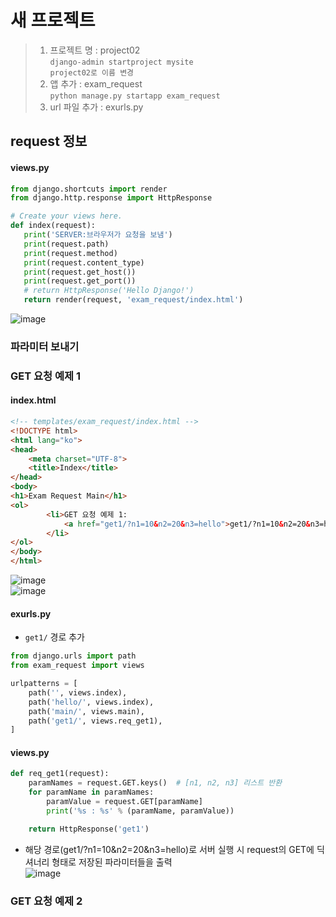 # 새 프로젝트
> 1. 프로젝트 명 : project02  
    `django-admin startproject mysite`  
    `project02로 이름 변경`  
> 2. 앱 추가 : exam_request  
    `python manage.py startapp exam_request`  
> 3. url 파일 추가 : exurls.py  

 ## request 정보
 #### views.py
 ```python
 from django.shortcuts import render
from django.http.response import HttpResponse

# Create your views here.
def index(request):
    print('SERVER:브라우저가 요청을 보냄')
    print(request.path)
    print(request.method)
    print(request.content_type)
    print(request.get_host())
    print(request.get_port())
    # return HttpResponse('Hello Django!')
    return render(request, 'exam_request/index.html')
 ```
 ![image](https://user-images.githubusercontent.com/79209568/118433914-0753df00-b717-11eb-82e3-5b25decabb3c.png)

### 파라미터 보내기
### GET 요청 예제 1
#### index.html
```html
<!-- templates/exam_request/index.html -->
<!DOCTYPE html>
<html lang="ko">
<head>
    <meta charset="UTF-8">
    <title>Index</title>
</head>
<body>
<h1>Exam Request Main</h1>
<ol>
        <li>GET 요청 예제 1:
            <a href="get1/?n1=10&n2=20&n3=hello">get1/?n1=10&n2=20&n3=hello</a>
        </li>
</ol>
</body>
</html>
```
![image](https://user-images.githubusercontent.com/79209568/118434516-2e5ee080-b718-11eb-820d-60e8df9309f9.png)  
![image](https://user-images.githubusercontent.com/79209568/118434530-31f26780-b718-11eb-9260-4ef2b6ab1a05.png)

#### exurls.py
* `get1/` 경로 추가
```python
from django.urls import path
from exam_request import views

urlpatterns = [
    path('', views.index),
    path('hello/', views.index),
    path('main/', views.main),
    path('get1/', views.req_get1),
]
```

#### views.py
```python
def req_get1(request):
    paramNames = request.GET.keys()  # [n1, n2, n3] 리스트 반환
    for paramName in paramNames:
        paramValue = request.GET[paramName]
        print('%s : %s' % (paramName, paramValue))

    return HttpResponse('get1')
```
* 해당 경로(get1/?n1=10&n2=20&n3=hello)로 서버 실행 시 request의 GET에 딕셔너리 형태로 저장된 파라미터들을 출력  
  ![image](https://user-images.githubusercontent.com/79209568/118435343-c8735880-b719-11eb-9c92-9951d0f476ec.png)

### GET 요청 예제 2
